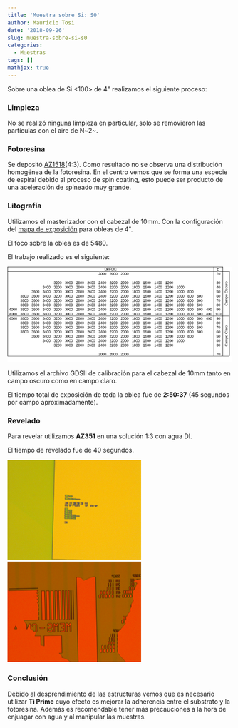 ```yaml
---
title: 'Muestra sobre Si: S0'
author: Mauricio Tosi
date: '2018-09-26'
slug: muestra-sobre-si-s0
categories:
  - Muestras
tags: []
mathjax: true
---
```


Sobre una oblea de Si <100> de 4" realizamos el siguiente proceso:

### Limpieza

No se realizó ninguna limpieza en particular, solo se removieron las partículas con el aire de N~2~.

### Fotoresina

Se depositó [AZ1518](/recetas/az1518)(4:3). Como resultado no se observa una distribución homogénea de la fotoresina. En el centro vemos que se forma una especie de espiral debido al proceso de spin coating, esto puede ser producto de una aceleración de spineado muy grande.

### Litografía

Utilizamos el masterizador con el cabezal de 10mm. Con la configuración del [mapa de exposición](/recetas/dwl-mapa-exp) para obleas de 4". 

El foco sobre la oblea es de 5480.

El trabajo realizado es el siguiente:

<img src="/images/muestras/muestra-sobre-si-s0/muestra1_mapa.png" alt="mapaexp" width="700"/>

Utilizamos el archivo GDSII de calibración para el cabezal de 10mm tanto en campo oscuro como en campo claro.

El tiempo total de exposición de toda la oblea fue de **2:50:37** (45 segundos por campo aproximadamente).

### Revelado

Para revelar utilizamos **AZ351** en una solución 1:3 con agua DI.

El tiempo de revelado fue de 40 segundos.

<img src="/images/muestras/muestra-sobre-si-s0/M0_falla_01.jpg" alt="falla1" width="300"/> <img src="/images/muestras/muestra-sobre-si-s0/M0_falla_02.jpg" alt="falla2" width="300"/>



### Conclusión

Debido al desprendimiento de las estructuras vemos que es necesario utilizar **Ti Prime** cuyo efecto es mejorar la adherencia entre el substrato y la fotoresina. Además es recomendable tener más precauciones a la hora de enjuagar con agua y al manipular las muestras. 
